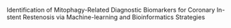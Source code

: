 Identification of Mitophagy-Related Diagnostic Biomarkers for Coronary In-stent Restenosis via Machine-learning and Bioinformatics Strategies
